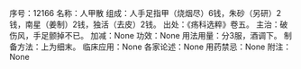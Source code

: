 序号：12166
名称：人甲散
组成：人手足指甲（烧烟尽）6钱，朱砂（另研）2钱，南星（姜制）2钱，独活（去皮）2钱。
出处：《疡科选粹》卷五。
主治：破伤风，手足颤掉不已。
加减：None
功效：None
用法用量：分3服，酒调下。
制备方法：上为细末。
临床应用：None
各家论述：None
用药禁忌：None
附注：None
